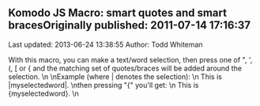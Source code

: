 ## Komodo JS Macro: smart quotes and smart bracesOriginally published: 2011-07-14 17:16:37 
Last updated: 2013-06-24 13:38:55 
Author: Todd Whiteman 
 
With this macro, you can make a text/word selection, then press one of  ", ', (, [ or {  and the matching set of quotes/braces will be added around the selection.\n\nExample (where | denotes the selection):\n   This is |myselectedword|.\nthen pressing "{" you'll get:\n   This is {myselectedword}.\n